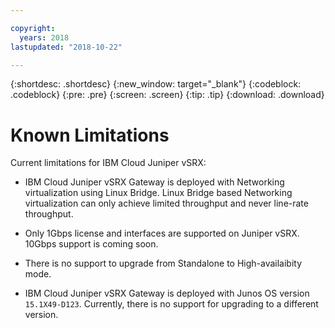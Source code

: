 ```yaml
---

copyright:
  years: 2018
lastupdated: "2018-10-22"

---
```


{:shortdesc: .shortdesc}
{:new_window: target="_blank"}
{:codeblock: .codeblock}
{:pre: .pre}
{:screen: .screen}
{:tip: .tip}
{:download: .download}

# Known Limitations

Current limitations for IBM Cloud Juniper vSRX:

* IBM Cloud Juniper vSRX Gateway is deployed with Networking virtualization using Linux Bridge. Linux Bridge based Networking virtualization can only achieve limited throughput and never line-rate throughput.

* Only 1Gbps license and interfaces are supported on Juniper vSRX. 10Gbps support is coming soon.

* There is no support to upgrade from Standalone to High-availaibity mode.

* IBM Cloud Juniper vSRX Gateway is deployed with Junos OS version `15.1X49-D123`. Currently, there is no support for upgrading to a different version.
